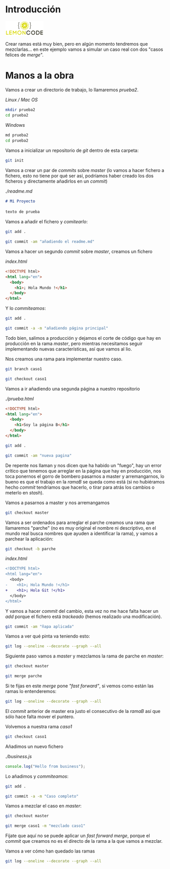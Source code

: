 # Introducción

<img src="../content/logo.png" width="120px">

<div style="page-break-before:always"></div>

Crear ramas está muy bien, pero en algún momento tendremos que mezclarlas... en este ejemplo vamos a simular un caso real con dos "casos felices de *merge*".

# Manos a la obra

Vamos a crear un directorio de trabajo, lo llamaremos _prueba2_.

*Linux / Mac OS*

```bash
mkdir prueba2
cd prueba2
```

*Windows*

```bash
md prueba2
cd prueba2
```

Vamos a inicializar un repositorio de *git* dentro de esta carpeta:

```bash
git init
```

Vamos a crear un par de *commits* sobre *master* (lo vamos a hacer fichero a fichero, esto no tiene por qué ser así, podríamos haber creado los dos ficheros y directamente añadirlos en un *commit*)

_./readme.md_

```md
# Mi Proyecto

texto de prueba
```

Vamos a añadir el fichero y *comitearlo*:

```bash
git add .
```

```bash
git commit -am "añadiendo el readme.md"
```

Vamos a hacer un segundo *commit* sobre *master*, creamos un fichero

_index.html_

```html
<!DOCTYPE html>
<html lang="en">
  <body>
    <h1>¡ Hola Mundo !</h1>
  </body>
</html>
```

Y lo *commiteamos*:

```bash
git add .
```

```bash
git commit -a -m "añadiendo página principal"
```

Todo bien, salimos a producción y dejamos el corte de código que hay en producción en la rama *master*, pero mientras necesitamos seguir implementando nuevas características, así que vamos al lio.

Nos creamos una rama para implementar nuestro caso.

```bash
git branch caso1
```

```bash
git checkout caso1
```

Vamos a ir añadiendo una segunda página a nuestro repositorio

_./prueba.html_

```html
<!DOCTYPE html>
<html lang="en">
  <body>
    <h1>Soy la página B</h1>
  </body>
</html>
```

```bash
git add .
```

```bash
git commit -am "nueva pagina"
```

De repente nos llaman y nos dicen que ha habido un "fuego", hay un error crítico que tenemos que arreglar en la página que hay en producción, nos toca ponernos el gorro de bombero pasarnos a master y arremangarnos, lo bueno es que el trabajo en la *ramaB* se queda como está (si no hubiéramos hecho *commit* tendríamos que hacerlo, o tirar para atrás los cambios o meterlo en *stash*).

Vamos a pasarnos a master y nos arremangamos

```bash
git checkout master
```

Vamos a ser ordenados para arreglar el parche creamos una rama que llamaremos "parche" (no es muy original el nombre ni descriptivo, en el mundo real busca nombres que ayuden a identificar la rama), y vamos a parchear la aplicación:

```bash
git checkout -b parche
```

_index.html_

```diff
<!DOCTYPE html>
<html lang="en">
  <body>
-    <h1>¡ Hola Mundo !</h1>
+    <h1>¡ Hola Git !</h1>
  </body>
</html>
```

Y vamos a hacer *commit* del cambio, esta vez no me hace falta hacer un _add_ porque el fichero está *trackeado* (hemos realizado una modificación).

```bash
git commit -am "ñapa aplicada"
```

Vamos a ver qué pinta va teniendo esto:

```bash
git log --oneline --decorate --graph --all
```

Siguiente paso vamos a *master* y mezclamos la rama de parche en *master*:

```bash
git checkout master
```

```bash
git merge parche
```

Si te fijas en este *merge* pone *"fast forward"*, si vemos como están las ramas lo entenderemos:

```bash
git log --oneline --decorate --graph --all
```

El *commit* anterior de master era justo el consecutivo de la *ramaB* así que sólo hace falta mover el puntero.

Volvemos a nuestra rama *caso1*

```bash
git checkout caso1
```

Añadimos un nuevo fichero

_./business.js_

```js
console.log("Hello from business");
```

Lo añadimos y *commiteamos*:

```bash
git add .
```

```bash
git commit -a -m "Caso completo"
```

Vamos a mezclar el caso en *master*:

```bash
git checkout master
```

```bash
git merge caso1 -m "mezclado caso1"
```

Fíjate que aquí no se puede aplicar un *fast forward merge*, porque el *commit* que creamos no es el directo de la rama
a la que vamos a mezclar.

Vamos a ver cómo han quedado las ramas

```bash
git log --oneline --decorate --graph --all
```
